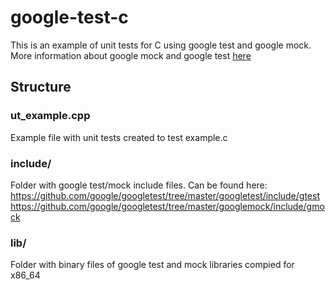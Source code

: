 # google-test-c
This is an example of unit tests for C using google test and google mock.  
More information about google mock and google test [here](https://github.com/google/googletest/blob/master/README.md)

## Structure

### ut_example.cpp
Example file with unit tests created to test example.c

### include/
Folder with google test/mock include files. Can be found here:  
https://github.com/google/googletest/tree/master/googletest/include/gtest  
https://github.com/google/googletest/tree/master/googlemock/include/gmock

### lib/
Folder with binary files of google test and mock libraries compied for x86_64

